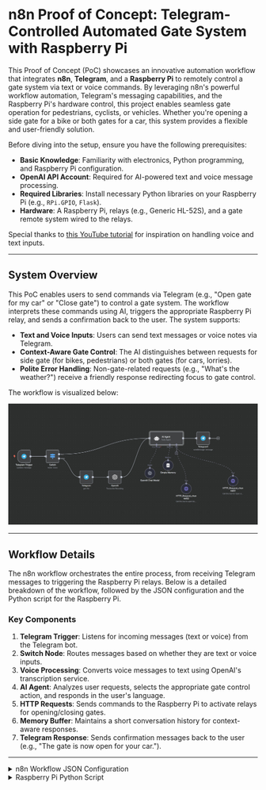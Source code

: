 # n8n Proof of Concept: Telegram-Controlled Automated Gate System with Raspberry Pi

This Proof of Concept (PoC) showcases an innovative automation workflow that integrates **n8n**, **Telegram**, and a **Raspberry Pi** to remotely control a gate system via text or voice commands. By leveraging n8n's powerful workflow automation, Telegram's messaging capabilities, and the Raspberry Pi's hardware control, this project enables seamless gate operation for pedestrians, cyclists, or vehicles. Whether you're opening a side gate for a bike or both gates for a car, this system provides a flexible and user-friendly solution.

Before diving into the setup, ensure you have the following prerequisites:

- **Basic Knowledge**: Familiarity with electronics, Python programming, and Raspberry Pi configuration.
- **OpenAI API Account**: Required for AI-powered text and voice message processing.
- **Required Libraries**: Install necessary Python libraries on your Raspberry Pi (e.g., `RPi.GPIO`, `Flask`).
- **Hardware**: A Raspberry Pi, relays (e.g., Generic HL-52S), and a gate remote system wired to the relays.

Special thanks to [this YouTube tutorial](https://www.youtube.com/watch?v=-dJOa_MSwsk) for inspiration on handling voice and text inputs.

---

## System Overview

This PoC enables users to send commands via Telegram (e.g., "Open gate for my car" or "Close gate") to control a gate system. The workflow interprets these commands using AI, triggers the appropriate Raspberry Pi relay, and sends a confirmation back to the user. The system supports:

- **Text and Voice Inputs**: Users can send text messages or voice notes via Telegram.
- **Context-Aware Gate Control**: The AI distinguishes between requests for side gate (for bikes, pedestrians) or both gates (for cars, lorries).
- **Polite Error Handling**: Non-gate-related requests (e.g., "What's the weather?") receive a friendly response redirecting focus to gate control.

The workflow is visualized below:

![Gate Control Workflow](https://github.com/WeiKeeYong/n8n_ideas_poc/raw/main/images/n8n_open_gate.jpg)

---

## Workflow Details

The n8n workflow orchestrates the entire process, from receiving Telegram messages to triggering the Raspberry Pi relays. Below is a detailed breakdown of the workflow, followed by the JSON configuration and the Python script for the Raspberry Pi.

### Key Components

1. **Telegram Trigger**: Listens for incoming messages (text or voice) from the Telegram bot.
2. **Switch Node**: Routes messages based on whether they are text or voice inputs.
3. **Voice Processing**: Converts voice messages to text using OpenAI's transcription service.
4. **AI Agent**: Analyzes user requests, selects the appropriate gate control action, and responds in the user's language.
5. **HTTP Requests**: Sends commands to the Raspberry Pi to activate relays for opening/closing gates.
6. **Memory Buffer**: Maintains a short conversation history for context-aware responses.
7. **Telegram Response**: Sends confirmation messages back to the user (e.g., "The gate is now open for your car.").

---


<details>
  <summary>n8n Workflow JSON Configuration</summary>
The following JSON defines the n8n workflow, including nodes for Telegram integration, AI processing, and HTTP requests to the Raspberry Pi. Copy this into your n8n instance to replicate the workflow.

```json
{
  "name": "Telegram Open Gate",
  "nodes": [
    {
      "parameters": {
        "updates": [
          "message"
        ],
        "additionalFields": {}
      },
      "type": "n8n-nodes-base.telegramTrigger",
      "typeVersion": 1.2,
      "position": [
        -780,
        40
      ],
      "id": "f51970ae-137e-4c33-83a6-3a3915f4e079",
      "name": "Telegram Trigger",
      "webhookId": "7e48c5d1-df3c-490a-97de-d86305ba56b0",
      "credentials": {
        "telegramApi": {
          "id": "iDfndOKRyeylXBA6",
          "name": "Open_Sesame_bot"
        }
      }
    },
    {
      "parameters": {
        "rules": {
          "values": [
            {
              "conditions": {
                "options": {
                  "caseSensitive": true,
                  "leftValue": "",
                  "typeValidation": "strict",
                  "version": 2
                },
                "conditions": [
                  {
                    "leftValue": "={{ $json.message.voice.file_id }}",
                    "rightValue": "",
                    "operator": {
                      "type": "string",
                      "operation": "notExists",
                      "singleValue": true
                    },
                    "id": "23181306-8f9f-430c-8d13-2d80130f6aef"
                  }
                ],
                "combinator": "and"
              },
              "renameOutput": true,
              "outputKey": "Text"
            },
            {
              "conditions": {
                "options": {
                  "caseSensitive": true,
                  "leftValue": "",
                  "typeValidation": "strict",
                  "version": 2
                },
                "conditions": [
                  {
                    "id": "90b49fad-92b1-406c-9953-1cc165511595",
                    "leftValue": "={{ $json.message.voice.file_id }}",
                    "rightValue": "",
                    "operator": {
                      "type": "string",
                      "operation": "exists",
                      "singleValue": true
                    }
                  }
                ],
                "combinator": "and"
              },
              "renameOutput": true,
              "outputKey": "Voice"
            }
          ]
        },
        "options": {}
      },
      "type": "n8n-nodes-base.switch",
      "typeVersion": 3.2,
      "position": [
        -560,
        40
      ],
      "id": "2ac8a89f-f3d6-4274-a643-5558148be239",
      "name": "Switch"
    },
    {
      "parameters": {
        "promptType": "define",
        "text": "={{ $json.message?.text || $json.text }}",
        "options": {
          "systemMessage": "=<prompt>\n    <current_date_time>{{ $now }}</current_date_time>\n    <state>\n        You control the auto gate and execute user requests to open or close the gates.\n    </state>\n    <instructions>\n        1. Analyze the user's request for gate actions.\n        2. Select the correct tool:\n           - Use HTTP_Request_channel01 to open the side gate. (For bikes, humans, bicycles, or if not specified)\n           - Use HTTP_Request_channel02 to open both gates. (For cars, lorries, or if the user explicitly requests both gates open)\n        3. When closing any gate, always use HTTP_Request_channel01 (closing function is always on channel01).\n        4. Only respond to gate control requests. If the user asks for something unrelated (e.g., weather, news), politely reply you can only help with the gate.\n        5. Respond in the user's language.\n        6. Respond clearly and concisely.\n    </instructions>\n    <examples>\n      <example>\n        <input>Hi</input>\n        <output>Hello! Do you want to open or close the gate?</output>\n      </example>\n      <example>\n        <input>Open gate for my bike</input>\n        <action>\n          <tool>HTTP_Request_channel01</tool>\n          <message>The gate is now open for your bike.</message>\n        </action>\n      </example>\n      <example>\n        <input>Open me gate</input>\n        <action>\n          <tool>HTTP_Request_channel01</tool>\n          <message>The gate is now open.</message>\n        </action>\n      </example>\n      <example>\n        <input>Close gate</input>\n        <action>\n          <tool>HTTP_Request_channel01</tool>\n          <message>The gate is now closed.</message>\n        </action>\n      </example>\n      <example>\n        <input>Open gate for my car</input>\n        <action>\n          <tool>HTTP_Request_channel02</tool>\n          <message>The gate is now open for your car.</message>\n        </action>\n      </example>\n      <example>\n        <input>I have a lorry coming, open the gate</input>\n        <action>\n          <tool>HTTP_Request_channel02</tool>\n          <message>The gate is now open for your lorry.</message>\n        </action>\n      </example>\n      <example>\n        <input>What’s the weather?</input>\n        <output>I can only help you open or close the gate.</output>\n      </example>\n      <example>\n        <input>What is today news?</input>\n        <output>I can only help you open or close the gate.</output>\n      </example>\n      <example>\n        <input>Do you like to eat?</input>\n        <output>Hi, let's focus on gate control. Do you want to open or close the gate?</output>\n      </example>\n    </examples>\n</prompt>"
        }
      },
      "type": "@n8n/n8n-nodes-langchain.agent",
      "typeVersion": 1.8,
      "position": [
        240,
        -100
      ],
      "id": "76c4089b-54c5-400c-bb59-e47d5bdbc8b8",
      "name": "AI Agent"
    },
    {
      "parameters": {
        "resource": "audio",
        "operation": "transcribe",
        "options": {}
      },
      "type": "@n8n/n8n-nodes-langchain.openAi",
      "typeVersion": 1.8,
      "position": [
        -80,
        200
      ],
      "id": "7ccda183-317d-4d0f-b04c-4882028b3eef",
      "name": "OpenAI",
      "credentials": {
        "openAiApi": {
          "id": "xmvnrIlp6k6U5Eyt",
          "name": "OpenAi account"
        }
      }
    },
    {
      "parameters": {
        "resource": "file",
        "fileId": "={{ $json.message.voice.file_id }}"
      },
      "type": "n8n-nodes-base.telegram",
      "typeVersion": 1.2,
      "position": [
        -300,
        200
      ],
      "id": "b36bdd39-9208-4342-86c6-9f42b63179a3",
      "name": "Telegram",
      "webhookId": "9dfbf0e8-ca74-48f6-828a-84d6ad6fd83a",
      "credentials": {
        "telegramApi": {
          "id": "iDfndOKRyeylXBA6",
          "name": "Open_Sesame_bot"
        }
      }
    },
    {
      "parameters": {
        "model": {
          "__rl": true,
          "mode": "list",
          "value": "gpt-4o-mini"
        },
        "options": {}
      },
      "type": "@n8n/n8n-nodes-langchain.lmChatOpenAi",
      "typeVersion": 1.2,
      "position": [
        200,
        180
      ],
      "id": "a4ce9573-0897-40ad-9273-89113b1f5c5d",
      "name": "OpenAI Chat Model",
      "credentials": {
        "openAiApi": {
          "id": "xmvnrIlp6k6U5Eyt",
          "name": "OpenAi account"
        }
      }
    },
    {
      "parameters": {
        "chatId": "={{ $('Telegram Trigger').item.json.message.chat.id }}",
        "text": "={{ $json.output }}",
        "additionalFields": {
          "appendAttribution": false
        }
      },
      "type": "n8n-nodes-base.telegram",
      "typeVersion": 1.2,
      "position": [
        600,
        -100
      ],
      "id": "da13465e-dd09-4e81-9b3c-98b068ab3eb2",
      "name": "Telegram1",
      "webhookId": "78255e50-4214-4899-bd71-3f55406b8f48",
      "credentials": {
        "telegramApi": {
          "id": "iDfndOKRyeylXBA6",
          "name": "Open_Sesame_bot"
        }
      }
    },
    {
      "parameters": {
        "sessionIdType": "customKey",
        "sessionKey": "={{ $('Telegram Trigger').item.json.message.from.id }}",
        "contextWindowLength": 2
      },
      "type": "@n8n/n8n-nodes-langchain.memoryBufferWindow",
      "typeVersion": 1.3,
      "position": [
        340,
        120
      ],
      "id": "2488df91-5fd2-402b-b631-abe6db2d4b75",
      "name": "Simple Memory"
    },
    {
      "parameters": {
        "toolDescription": "Call this tool for Open side gate or close gate",
        "method": "POST",
        "url": "http://127.0.0.1:881/1"
      },
      "type": "@n8n/n8n-nodes-langchain.toolHttpRequest",
      "typeVersion": 1.1,
      "position": [
        840,
        240
      ],
      "id": "8256dee1-41f1-4389-9ded-eb17b466c617",
      "name": "HTTP_Request_channel01"
    },
    {
      "parameters": {
        "toolDescription": "Call this tool to open Both the gate or for car, lorry, large vehicles",
        "method": "POST",
        "url": "http://127.0.0.1:881/2"
      },
      "type": "@n8n/n8n-nodes-langchain.toolHttpRequest",
      "typeVersion": 1.1,
      "position": [
        480,
        300
      ],
      "id": "49363f48-45ae-4c53-a154-0c34426c432c",
      "name": "HTTP_Request_channel02"
    }
  ],
  "pinData": {},
  "connections": {
    "Telegram Trigger": {
      "main": [
        [
          {
            "node": "Switch",
            "type": "main",
            "index": 0
          }
        ]
      ]
    },
    "Switch": {
      "main": [
        [
          {
            "node": "AI Agent",
            "type": "main",
            "index": 0
          }
        ],
        [
          {
            "node": "Telegram",
            "type": "main",
            "index": 0
          }
        ]
      ]
    },
    "Telegram": {
      "main": [
        [
          {
            "node": "OpenAI",
            "type": "main",
            "index": 0
          }
        ]
      ]
    },
    "OpenAI": {
      "main": [
        [
          {
            "node": "AI Agent",
            "type": "main",
            "index": 0
          }
        ]
      ]
    },
    "OpenAI Chat Model": {
      "ai_languageModel": [
        [
          {
            "node": "AI Agent",
            "type": "ai_languageModel",
            "index": 0
          }
        ]
      ]
    },
    "AI Agent": {
      "main": [
        [
          {
            "node": "Telegram1",
            "type": "main",
            "index": 0
          }
        ]
      ]
    },
    "Simple Memory": {
      "ai_memory": [
        [
          {
            "node": "AI Agent",
            "type": "ai_memory",
            "index": 0
          }
        ]
      ]
    },
    "HTTP_Request_channel01": {
      "ai_tool": [
        [
          {
            "node": "AI Agent",
            "type": "ai_tool",
            "index": 0
          }
        ]
      ]
    },
    "HTTP_Request_channel02": {
      "ai_tool": [
        [
          {
            "node": "AI Agent",
            "type": "ai_tool",
            "index": 0
          }
        ]
      ]
    }
  },
  "active": false,
  "settings": {
    "executionOrder": "v1"
  },
  "versionId": "d1f669fa-2f58-4e61-908d-f27fecb2e973",
  "meta": {
    "templateCredsSetupCompleted": true,
    "instanceId": "205c45a2735bdbcb74d87e3d381222fbdd19e110964a53d0d0ea9af4012c5a91"
  },
  "id": "m07FLP16C6wOMRYz",
  "tags": []
}
```
</details>
  
<details>
<summary>Raspberry Pi Python Script</summary>
This Python script runs on the Raspberry Pi to control the gate relays via HTTP requests. It uses the Flask framework to create a simple web server and the RPi.GPIO library to manage the relays. Ensure you have the required libraries installed and basic Python knowledge.


```python
# Relay control script for Raspberry Pi
# Uses GPIO pins 17 (Relay 1) and 27 (Relay 2) for gate control.
# Note: The relays used are Generic HL-52S, where HIGH is OFF and LOW is ON.
# Adjust the `duration` variable based on your relay's sensitivity and gate remote requirements.

import time
import threading
import RPi.GPIO as GPIO
from flask import Flask

app = Flask(__name__)
GPIO.setmode(GPIO.BCM)

GPIO.setup(17, GPIO.OUT)  # Relay 1
GPIO.setup(27, GPIO.OUT)  # Relay 2

GPIO.output(17, GPIO.HIGH)
GPIO.output(27, GPIO.HIGH)

duration = 1.2

def activate_relay(pin):
    GPIO.output(pin, GPIO.LOW)  # Turn the relay on
    time.sleep(duration)        # Wait for the specified time
    GPIO.output(pin, GPIO.HIGH)  # Turn the relay off

@app.route('/1', methods=['POST','GET'])
def relay1_on():
    thread = threading.Thread(target=activate_relay, args=(17,))
    thread.daemon = True  # Make the thread
    thread.start()
    return "Relay 1 activated", 200

@app.route('/2', methods=['POST','GET'])
def relay2_on():
    thread = threading.Thread(target=activate_relay, args=(27,))
    thread.daemon = True  # Make as thread
```
</details>
